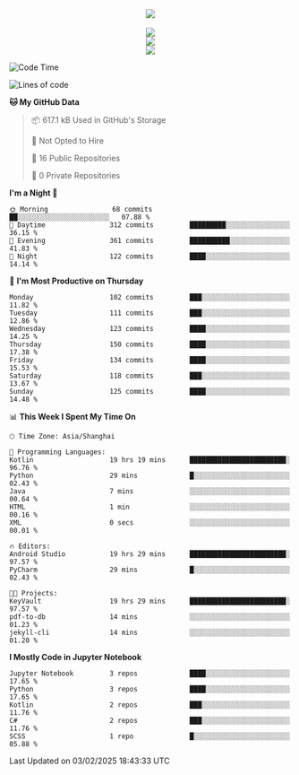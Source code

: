 <div align="center">
  <img src="https://readme-typing-svg.demolab.com?font=Zhi+Mang+Xing&size=40&pause=1000&color=000000&center=true&vCenter=true&lines=Baymax%E5%B0%8F%E6%8C%AF;Hello%20World"/><br/>
  <br/>
  <img src="https://skillicons.dev/icons?i=java,kotlin,python,c,cpp,html,css,javascript" /><br/>
  <img src="https://skillicons.dev/icons?i=spring,vue,pytorch,maven,gradle,mysql,sqlite,linux" /><br/>
  <img src="https://skillicons.dev/icons?i=idea,pycharm,webstorm,androidstudio,vscode,git,vim,md" /><br/>
</div>

<!--START_SECTION:waka-->
![Code Time](http://img.shields.io/badge/Code%20Time-553%20hrs%2010%20mins-blue)

![Lines of code](https://img.shields.io/badge/From%20Hello%20World%20I%27ve%20Written-6.0%20million%20lines%20of%20code-blue)

**🐱 My GitHub Data** 

> 📦 617.1 kB Used in GitHub's Storage 
 > 
> 🚫 Not Opted to Hire
 > 
> 📜 16 Public Repositories 
 > 
> 🔑 0 Private Repositories 
 > 
**I'm a Night 🦉** 

```text
🌞 Morning                68 commits          ██░░░░░░░░░░░░░░░░░░░░░░░   07.88 % 
🌆 Daytime                312 commits         █████████░░░░░░░░░░░░░░░░   36.15 % 
🌃 Evening                361 commits         ██████████░░░░░░░░░░░░░░░   41.83 % 
🌙 Night                  122 commits         ████░░░░░░░░░░░░░░░░░░░░░   14.14 % 
```
📅 **I'm Most Productive on Thursday** 

```text
Monday                   102 commits         ███░░░░░░░░░░░░░░░░░░░░░░   11.82 % 
Tuesday                  111 commits         ███░░░░░░░░░░░░░░░░░░░░░░   12.86 % 
Wednesday                123 commits         ████░░░░░░░░░░░░░░░░░░░░░   14.25 % 
Thursday                 150 commits         ████░░░░░░░░░░░░░░░░░░░░░   17.38 % 
Friday                   134 commits         ████░░░░░░░░░░░░░░░░░░░░░   15.53 % 
Saturday                 118 commits         ███░░░░░░░░░░░░░░░░░░░░░░   13.67 % 
Sunday                   125 commits         ████░░░░░░░░░░░░░░░░░░░░░   14.48 % 
```


📊 **This Week I Spent My Time On** 

```text
🕑︎ Time Zone: Asia/Shanghai

💬 Programming Languages: 
Kotlin                   19 hrs 19 mins      ████████████████████████░   96.76 % 
Python                   29 mins             █░░░░░░░░░░░░░░░░░░░░░░░░   02.43 % 
Java                     7 mins              ░░░░░░░░░░░░░░░░░░░░░░░░░   00.64 % 
HTML                     1 min               ░░░░░░░░░░░░░░░░░░░░░░░░░   00.16 % 
XML                      0 secs              ░░░░░░░░░░░░░░░░░░░░░░░░░   00.01 % 

🔥 Editors: 
Android Studio           19 hrs 29 mins      ████████████████████████░   97.57 % 
PyCharm                  29 mins             █░░░░░░░░░░░░░░░░░░░░░░░░   02.43 % 

🐱‍💻 Projects: 
KeyVault                 19 hrs 29 mins      ████████████████████████░   97.57 % 
pdf-to-db                14 mins             ░░░░░░░░░░░░░░░░░░░░░░░░░   01.23 % 
jekyll-cli               14 mins             ░░░░░░░░░░░░░░░░░░░░░░░░░   01.20 % 
```

**I Mostly Code in Jupyter Notebook** 

```text
Jupyter Notebook         3 repos             ████░░░░░░░░░░░░░░░░░░░░░   17.65 % 
Python                   3 repos             ████░░░░░░░░░░░░░░░░░░░░░   17.65 % 
Kotlin                   2 repos             ███░░░░░░░░░░░░░░░░░░░░░░   11.76 % 
C#                       2 repos             ███░░░░░░░░░░░░░░░░░░░░░░   11.76 % 
SCSS                     1 repo              █░░░░░░░░░░░░░░░░░░░░░░░░   05.88 % 
```




 Last Updated on 03/02/2025 18:43:33 UTC
<!--END_SECTION:waka-->





